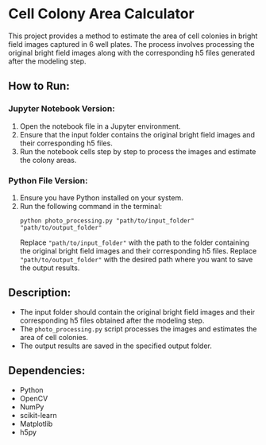 # Cell Colony Area Calculator

This project provides a method to estimate the area of cell colonies in bright field images captured in 6 well plates. The process involves processing the original bright field images along with the corresponding h5 files generated after the modeling step.

## How to Run:

### Jupyter Notebook Version:
1. Open the notebook file in a Jupyter environment.
2. Ensure that the input folder contains the original bright field images and their corresponding h5 files.
3. Run the notebook cells step by step to process the images and estimate the colony areas.

### Python File Version:
1. Ensure you have Python installed on your system.
2. Run the following command in the terminal:
    ```
    python photo_processing.py "path/to/input_folder" "path/to/output_folder"
    ```
    Replace `"path/to/input_folder"` with the path to the folder containing the original bright field images and their corresponding h5 files. Replace `"path/to/output_folder"` with the desired path where you want to save the output results.
   
## Description:
- The input folder should contain the original bright field images and their corresponding h5 files obtained after the modeling step.
- The `photo_processing.py` script processes the images and estimates the area of cell colonies.
- The output results are saved in the specified output folder.

## Dependencies:
- Python
- OpenCV
- NumPy
- scikit-learn
- Matplotlib
- h5py
